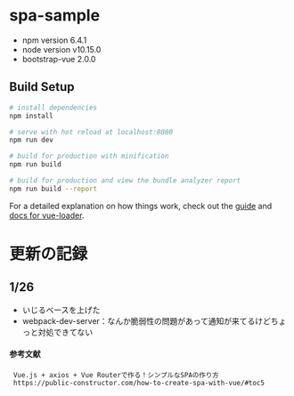 # spa-sample
- npm version 6.4.1  
- node version v10.15.0
- bootstrap-vue 2.0.0

## Build Setup

``` bash
# install dependencies
npm install

# serve with hot reload at localhost:8080
npm run dev

# build for production with minification
npm run build

# build for production and view the bundle analyzer report
npm run build --report
```

For a detailed explanation on how things work, check out the [guide](http://vuejs-templates.github.io/webpack/) and [docs for vue-loader](http://vuejs.github.io/vue-loader).


# 更新の記録

## 1/26 
 - いじるベースを上げた
 - webpack-dev-server：なんか脆弱性の問題があって通知が来てるけどちょっと対処できてない
 
#### 参考文献
```
 Vue.js + axios + Vue Routerで作る！シンプルなSPAの作り方
 https://public-constructor.com/how-to-create-spa-with-vue/#toc5
```

